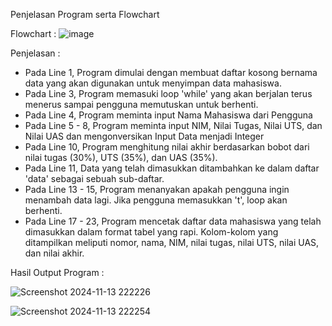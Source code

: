 Penjelasan Program serta Flowchart

Flowchart : 
![image](https://github.com/user-attachments/assets/a2243fb6-c373-4cc2-9f50-cf3bbdb17f48)


Penjelasan :  
- Pada Line 1, Program dimulai dengan membuat daftar kosong bernama data yang akan digunakan untuk menyimpan data mahasiswa.
- Pada Line 3, Program memasuki loop 'while' yang akan berjalan terus menerus sampai pengguna memutuskan untuk berhenti.
- Pada Line 4, Program meminta input Nama Mahasiswa dari Pengguna
- Pada Line 5 - 8, Program meminta input NIM, Nilai Tugas, Nilai UTS, dan Nilai UAS dan mengonversikan Input Data menjadi Integer
- Pada Line 10, Program menghitung nilai akhir berdasarkan bobot dari nilai tugas (30%), UTS (35%), dan UAS (35%).
- Pada Line 11, Data yang telah dimasukkan ditambahkan ke dalam daftar 'data' sebagai sebuah sub-daftar.
- Pada Line 13 - 15, Program menanyakan apakah pengguna ingin menambah data lagi. Jika pengguna memasukkan 't', loop akan berhenti.
- Pada Line 17 - 23, Program mencetak daftar data mahasiswa yang telah dimasukkan dalam format tabel yang rapi.
                     Kolom-kolom yang ditampilkan meliputi nomor, nama, NIM, nilai tugas, nilai UTS, nilai UAS, dan nilai akhir.

Hasil Output Program : 

![Screenshot 2024-11-13 222226](https://github.com/user-attachments/assets/1854b065-a721-4149-91e4-871e73fad626)

![Screenshot 2024-11-13 222254](https://github.com/user-attachments/assets/5bfb4a84-224f-4205-9b66-de1991879797)


